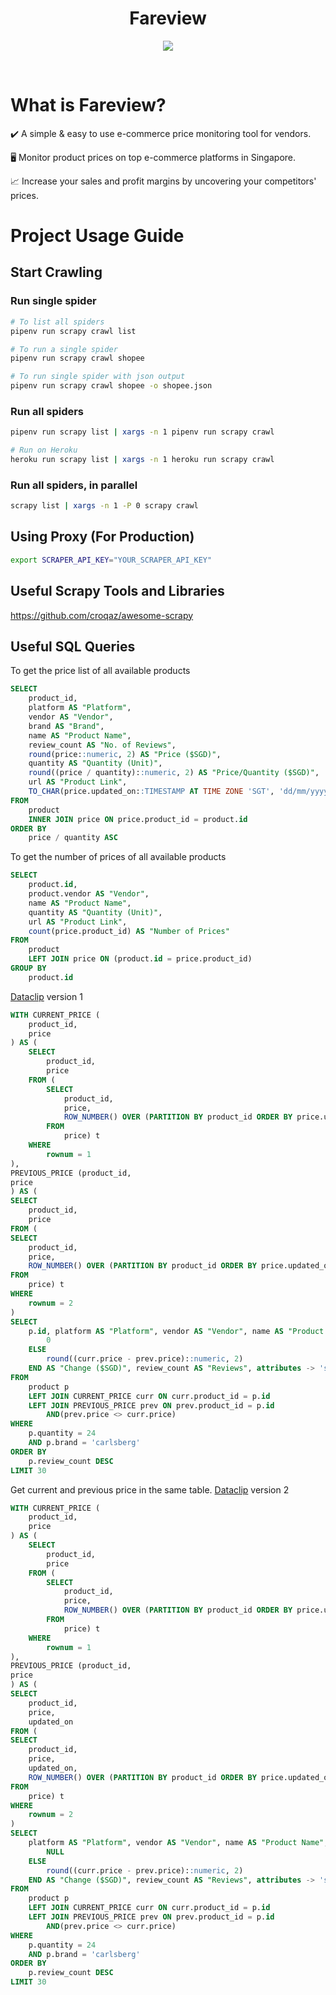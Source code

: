<h1 align="center"><strong>Fareview</strong></h1>

<p align="center">
  <img width="auto" height="auto" src="https://media.giphy.com/media/3o6MbtelsDZdsbFB7i/giphy.gif">
</p>
<br />

# What is Fareview?

✔️ A simple & easy to use e-commerce price monitoring tool for vendors.

🖥 Monitor product prices on top e-commerce platforms in Singapore.

📈 Increase your sales and profit margins by uncovering your competitors' prices.

# Project Usage Guide

## Start Crawling

### Run single spider

```sh
# To list all spiders
pipenv run scrapy crawl list

# To run a single spider
pipenv run scrapy crawl shopee

# To run single spider with json output
pipenv run scrapy crawl shopee -o shopee.json
```

### Run all spiders

```sh
pipenv run scrapy list | xargs -n 1 pipenv run scrapy crawl

# Run on Heroku
heroku run scrapy list | xargs -n 1 heroku run scrapy crawl
```

### Run all spiders, in parallel

```sh
scrapy list | xargs -n 1 -P 0 scrapy crawl
```

## Using Proxy (For Production)

```sh
export SCRAPER_API_KEY="YOUR_SCRAPER_API_KEY"
```

## Useful Scrapy Tools and Libraries

https://github.com/croqaz/awesome-scrapy

## Useful SQL Queries

To get the price list of all available products

```sql
SELECT
	product_id,
	platform AS "Platform",
	vendor AS "Vendor",
	brand AS "Brand",
	name AS "Product Name",
	review_count AS "No. of Reviews",
	round(price::numeric, 2) AS "Price ($SGD)",
	quantity AS "Quantity (Unit)",
	round((price / quantity)::numeric, 2) AS "Price/Quantity ($SGD)",
	url AS "Product Link",
	TO_CHAR(price.updated_on::TIMESTAMP AT TIME ZONE 'SGT', 'dd/mm/yyyy') AS "Updated On (SGT)"
FROM
	product
	INNER JOIN price ON price.product_id = product.id
ORDER BY
	price / quantity ASC
```

To get the number of prices of all available products

```sql
SELECT
	product.id,
	product.vendor AS "Vendor",
	name AS "Product Name",
	quantity AS "Quantity (Unit)",
	url AS "Product Link",
	count(price.product_id) AS "Number of Prices"
FROM
	product
	LEFT JOIN price ON (product.id = price.product_id)
GROUP BY
	product.id
```

[Dataclip](https://data.heroku.com/dataclips) version 1

```sql
WITH CURRENT_PRICE (
	product_id,
	price
) AS (
	SELECT
		product_id,
		price
	FROM (
		SELECT
			product_id,
			price,
			ROW_NUMBER() OVER (PARTITION BY product_id ORDER BY price.updated_on DESC) AS rownum
		FROM
			price) t
	WHERE
		rownum = 1
),
PREVIOUS_PRICE (product_id,
price
) AS (
SELECT
	product_id,
	price
FROM (
SELECT
	product_id,
	price,
	ROW_NUMBER() OVER (PARTITION BY product_id ORDER BY price.updated_on DESC) AS rownum
FROM
	price) t
WHERE
	rownum = 2
)
SELECT
	p.id, platform AS "Platform", vendor AS "Vendor", name AS "Product Name", curr.price AS "Current ($SGD)", prev.price AS "Previous ($SGD)", CASE WHEN prev.price IS NULL THEN
		0
	ELSE
		round((curr.price - prev.price)::numeric, 2)
	END AS "Change ($SGD)", review_count AS "Reviews", attributes -> 'sold' AS "Sold", attributes -> 'stock' AS "Stock", url AS "Product URL"
FROM
	product p
	LEFT JOIN CURRENT_PRICE curr ON curr.product_id = p.id
	LEFT JOIN PREVIOUS_PRICE prev ON prev.product_id = p.id
		AND(prev.price <> curr.price)
WHERE
	p.quantity = 24
	AND p.brand = 'carlsberg'
ORDER BY
	p.review_count DESC
LIMIT 30
```

Get current and previous price in the same table. [Dataclip](https://data.heroku.com/dataclips) version 2

```sql
WITH CURRENT_PRICE (
	product_id,
	price
) AS (
	SELECT
		product_id,
		price
	FROM (
		SELECT
			product_id,
			price,
			ROW_NUMBER() OVER (PARTITION BY product_id ORDER BY price.updated_on DESC) AS rownum
		FROM
			price) t
	WHERE
		rownum = 1
),
PREVIOUS_PRICE (product_id,
price
) AS (
SELECT
	product_id,
	price,
	updated_on
FROM (
SELECT
	product_id,
	price,
	updated_on,
	ROW_NUMBER() OVER (PARTITION BY product_id ORDER BY price.updated_on DESC) AS rownum
FROM
	price) t
WHERE
	rownum = 2
)
SELECT
	platform AS "Platform", vendor AS "Vendor", name AS "Product Name", curr.price AS "Current ($SGD)", prev.price AS "Previous ($SGD)", CASE WHEN prev.price IS NULL THEN
		NULL
	ELSE
		round((curr.price - prev.price)::numeric, 2)
	END AS "Change ($SGD)", review_count AS "Reviews", attributes -> 'sold' AS "Sold", attributes -> 'stock' AS "Stock", url AS "Product URL", TO_CHAR(p.updated_on + INTERVAL '8 HOUR', 'DD-MON-YYYY HH24:MM') AS "Last Checked", TO_CHAR(prev.updated_on + INTERVAL '8 HOUR', 'DD-MON-YYYY HH24:MM') AS "Last Change"
FROM
	product p
	LEFT JOIN CURRENT_PRICE curr ON curr.product_id = p.id
	LEFT JOIN PREVIOUS_PRICE prev ON prev.product_id = p.id
		AND(prev.price <> curr.price)
WHERE
	p.quantity = 24
	AND p.brand = 'carlsberg'
ORDER BY
	p.review_count DESC
LIMIT 30
```
